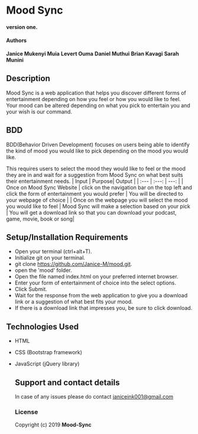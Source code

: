 # Mood Sync

#### version one.

#### Authors

**Janice Mukenyi  Muia**
**Levert Ouma**
**Daniel Muthui**
**Brian Kavagi**
**Sarah Munini**

## Description

Mood Sync is a web application that helps you discover different forms of entertainment depending on how you feel or how you would like to feel. Your mood can be altered depending on what you pick to entertain you and your wish is our command.

## BDD

BDD(Behavior Driven Development) focuses on users being able to identify the kind of mood you would like to pick depending on the mood you would like.

This requires users to select the mood they would like to feel or the mood they are in and wait for a suggestion from Mood Sync on what best suits their entertainment needs.
| Input | Purpose| Output |
| :---         |     :---:      |          ---: |
| Once on Mood Sync Website | click on the navigation bar on the top left and click the form of entertainment you would prefer     | You will be directed to your webpage of choice    |
| Once on the webpage you will select the mood you would like to feel   | Mood Sync will make a selection based on your pick     |  You will get a download link so that you can download your podcast, game, movie, book or song|

## Setup/Installation Requirements

-   Open your terminal (ctrl+alt+T).
-   Initialize git on your terminal.
-   git clone <https://github.com/Janice-M/mood.git>.
-   open the 'mood' folder.
-   Open the file named index.html on your preferred internet browser.
-   Enter your form of entertainment of choice into the  select options.
-   Click Submit.
-   Wait for the response from the web application to give you a download link or a suggestion of what best fits your mood.
-   If there is a download link that impresses you, be sure to click download.

## Technologies Used

-   HTML
-   CSS (Bootstrap framework)
-   JavaScript (jQuery library)


    ## Support and contact details

      In case of any issues please do contact janiceink001@gmail.com

    ### License

      Copyright (c) 2019 **Mood-Sync**
